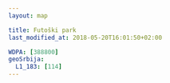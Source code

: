 ```yaml
---
layout: map

title: Futoški park
last_modified_at: 2018-05-20T16:01:50+02:00

WDPA: [388800]
geoSrbija:
  L1_183: [114]
---
```

